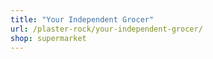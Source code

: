 ```yaml
---
title: "Your Independent Grocer"
url: /plaster-rock/your-independent-grocer/
shop: supermarket
---
```

